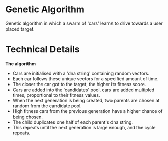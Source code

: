 # Genetic Algorithm
Genetic algorithm in which a swarm of 'cars' learns to drive towards a user placed target.  
# Technical Details
**The algorithm**
- Cars are initialised with a 'dna string' containing random vectors.
- Each car follows these unique vectors for a specified amount of time.
- The closer the car got to the target, the higher its fitness score.
- Cars are added into the 'candidates' pool, cars are added multipled times, proportional to their fitness values.  
- When the next generation is being created, two parents are chosen at random from the candidate pool.
- High fitness cars from the previous generation have a higher chance of being chosen.
- The child duplicates one half of each parent's dna string.
- This repeats until the next generation is large enough, and the cycle repeats.

